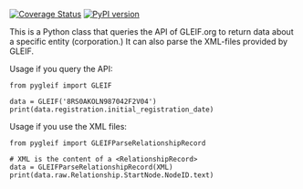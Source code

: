 [![Coverage Status](https://coveralls.io/repos/github/ggravlingen/pygleif/badge.svg)](https://coveralls.io/github/ggravlingen/pygleif)
[![PyPI version](https://badge.fury.io/py/pygleif.svg)](https://badge.fury.io/py/pygleif)

This is a Python class that queries the API of GLEIF.org to return data about a specific entity (corporation.) It can also parse the XML-files provided by GLEIF.

Usage if you query the API:
```
from pygleif import GLEIF

data = GLEIF('8RS0AKOLN987042F2V04')
print(data.registration.initial_registration_date)
```

Usage if you use the XML files:
```
from pygleif import GLEIFParseRelationshipRecord

# XML is the content of a <RelationshipRecord>
data = GLEIFParseRelationshipRecord(XML)
print(data.raw.Relationship.StartNode.NodeID.text)

```
